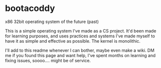 # bootacoddy
x86 32bit operating system of the future (past)

This is a simple operating system I've made as a CS project. It'd been made for learning purposes, and uses practices and systems I've made myself to have it as simple and effective as possible.
The kernel is monolithic.

I'll add to this readme whenever I can bother, maybe even make a wiki. DM me if you found this page and want help, I've spent months on learning and fixing issues, soooo.... might be of service.
